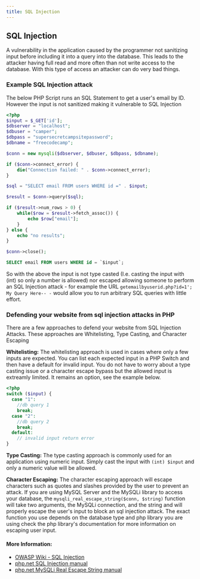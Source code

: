 ```yaml
---
title: SQL Injection
---
```

## SQL Injection

A vulnerability in the application caused by the programmer not sanitizing input before including it into a query into the database. This leads to the attacker having full read and more often than not write access to the database. With this type of access an attacker can do very bad things.

### Example SQL Injection attack
The below PHP Script runs an SQL Statement to get a user's email by ID. However the input is not sanitized making it vulnerable to SQL Injection
```PHP
<?php
$input = $_GET['id'];
$dbserver = "localhost";
$dbuser = "camper";
$dbpass = "supersecretcampsitepassword";
$dbname = "freecodecamp";

$conn = new mysqli($dbserver, $dbuser, $dbpass, $dbname);

if ($conn->connect_error) {
    die("Connection failed: " . $conn->connect_error);
}

$sql = "SELECT email FROM users WHERE id =" . $input;

$result = $conn->query($sql);

if ($result->num_rows > 0) {
    while($row = $result->fetch_assoc()) {
        echo $row["email"];
    }
} else {
    echo "no results";
}

$conn->close();
```
```SQL
SELECT email FROM users WHERE id = `$input`;
```

So with the above the input is not type casted (I.e. casting the input with (int) so only a number is allowed) nor escaped allowing someone to perform an SQL Injection attack - for example the URL `getemailbyuserid.php?id=1'; My Query Here-- -` would allow you to run arbitrary SQL queries with little effort.

### Defending your website from sql injection attacks in PHP
There are a few approaches to defend your website from SQL Injection Attacks. These approaches are Whitelisting, Type Casting, and Character Escaping

**Whitelisting:**
The whitelisting approach is used in cases where only a few inputs are expected. You can list each expected input in a PHP Switch and then have a default for invalid input. You do not have to worry about a type casting issue or a character escape bypass but the allowed input is extreamly limited. It remains an option, see the example below.
```PHP
<?php
switch ($input) {
  case "1":
    //db query 1
    break;
  case "2":
    //db query 2
    break;
  default:
    // invalid input return error
}
```

**Type Casting:**
The type casting approach is commonly used for an application using numeric input. Simply cast the input with `(int) $input` and only a numeric value will be allowed.

**Character Escaping:**
The character escaping approach will escape characters such as quotes and slashes provided by the user to prevent an attack. If you are using MySQL Server and the MySQLi library to access your database, the  `mysqli_real_escape_string($conn, $string)` function will take two arguments, the MySQLi connection, and the string and will properly escape the user's input to block an sql injection attack. The exact function you use depends on the database type and php library you are using check the php library's documentation for more information on escaping user input.

#### More Information:
* <a href="https://www.owasp.org/index.php/SQL_Injection" rel="nofollow">OWASP Wiki - SQL Injection</a>
* <a href="https://secure.php.net/manual/en/security.database.sql-injection.php" rel="nofollow">php.net SQL Injection manual</a>
* <a href="https://secure.php.net/manual/en/mysqli.real-escape-string.php" rel="nofollow">php.net MySQLi Real Escape String manual</a>
